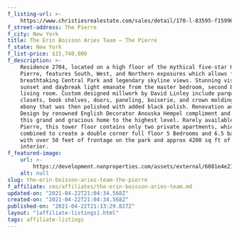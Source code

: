 ```yaml
---
f_listing-url: >-
    https://www.christiesrealestate.com/sales/detail/170-l-83595-f1599672432/795-fifth-avenue-2704-lenox-hill-new-york-ny-10065
f_street-address: The Pierre
f_city: New York
title: The Erin Boisson Aries Team – The Pierre
f_state: New York
f_list-price: $15,740,000
f_description: >-
    Residence 2704, located on a high floor of the mythical five-star Hotel
    Pierre, features South, West, and Northern exposures which allows for
    breathtaking Central Park and legendary skyline views. Stunning vistas of
    sunset and daybreak light emanate from the master bedroom, second bedroom and
    living room. Custom designed millwork by David Linley include parquet floors,
    closets, book shelves, doors, paneling, boiserie, and crown molding using
    ebony that was then polished with added black polish. Renovation and Interior
    Design by renowned English Decorator Anouska Hempel compliment and elevate
    this grand and gracious home to the highest level. Rarely available in the
    Pierre, this tower floor contains only two private apartments, which could be
    combined to create a double corner full floor 5 Bedrooms and 6.5 bathrooms
    with over 50 feet of frontage on the park and approx 4200 sq ft of luxurious
    interior.
f_featured-image:
    url: >-
        https://development.nanproperties.com/assets/external/6081e4e210d6a18a28620eb0_6077da6e5d8b8871e4722c29_60331fd0b006dscreen-shot-2021-02-21-at-7.05.51-PM.jpeg
    alt: null
slug: the-erin-boisson-aries-team-the-pierre
f_affiliate: cms/affiliates/the-erin-boisson-aries-team.md
updated-on: "2021-04-22T21:04:34.568Z"
created-on: "2021-04-22T21:04:34.568Z"
published-on: "2021-04-22T21:13:29.827Z"
layout: "[affiliate-listings].html"
tags: affiliate-listings
---
```


